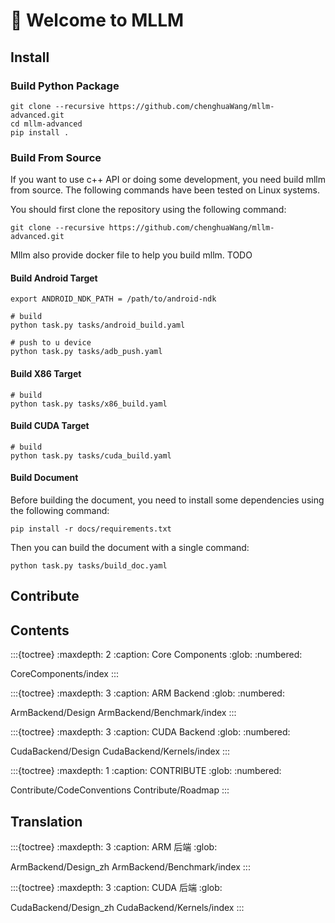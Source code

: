 # 👋 Welcome to MLLM

## Install

### Build Python Package

```shell
git clone --recursive https://github.com/chenghuaWang/mllm-advanced.git
cd mllm-advanced
pip install .
```

### Build From Source

If you want to use c++ API or doing some development, you need build mllm from source. The following commands have been tested on Linux systems.

You should first clone the repository using the following command:

```shell
git clone --recursive https://github.com/chenghuaWang/mllm-advanced.git
```

Mllm also provide docker file to help you build mllm. TODO

#### Build Android Target

```shell
export ANDROID_NDK_PATH = /path/to/android-ndk

# build
python task.py tasks/android_build.yaml

# push to u device
python task.py tasks/adb_push.yaml
```

#### Build X86 Target

```shell
# build
python task.py tasks/x86_build.yaml
```

#### Build CUDA Target

```shell
# build
python task.py tasks/cuda_build.yaml
```

#### Build Document

Before building the document, you need to install some dependencies using the following command:

```shell
pip install -r docs/requirements.txt
```

Then you can build the document with a single command:

```shell
python task.py tasks/build_doc.yaml
```

## Contribute

## Contents

:::{toctree}
:maxdepth: 2
:caption: Core Components
:glob:
:numbered:

CoreComponents/index
:::

:::{toctree}
:maxdepth: 3
:caption: ARM Backend
:glob:
:numbered:

ArmBackend/Design
ArmBackend/Benchmark/index
:::

:::{toctree}
:maxdepth: 3
:caption: CUDA Backend
:glob:
:numbered:

CudaBackend/Design
CudaBackend/Kernels/index
:::

:::{toctree}
:maxdepth: 1
:caption: CONTRIBUTE
:glob:
:numbered:

Contribute/CodeConventions
Contribute/Roadmap
:::

## Translation

:::{toctree}
:maxdepth: 3
:caption: ARM 后端
:glob:

ArmBackend/Design_zh
ArmBackend/Benchmark/index
:::

:::{toctree}
:maxdepth: 3
:caption: CUDA 后端
:glob:

CudaBackend/Design_zh
CudaBackend/Kernels/index
:::